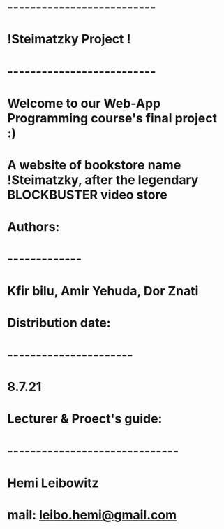 # --------------------------
# !Steimatzky Project !
# --------------------------
#
# Welcome to our Web-App Programming course's final project :)
# A website of bookstore name !Steimatzky, after the legendary BLOCKBUSTER video store
#
# Authors:
# -------------
# Kfir bilu, Amir Yehuda, Dor Znati
#
# Distribution date:
# ----------------------
# 8.7.21
#
# Lecturer & Proect's guide:
# ------------------------------
# Hemi Leibowitz
# mail: leibo.hemi@gmail.com
#
